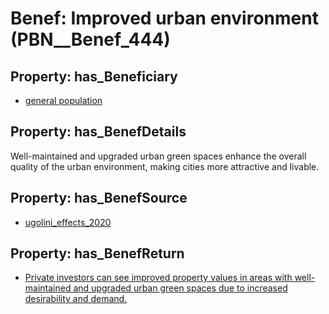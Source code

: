 # Benef: __Improved urban environment__ (PBN__Benef_444)

## Property: has_Beneficiary

* [general population](../Stakeholder/PBN__Stakeholder_9)

## Property: has_BenefDetails

Well-maintained and upgraded urban green spaces enhance the overall quality of the urban environment, making cities more attractive and livable.

## Property: has_BenefSource

* [ugolini_effects_2020](../Article/PBN__Article_90)

## Property: has_BenefReturn

* [Private investors can see improved property values in areas with well-maintained and upgraded urban green spaces due to increased desirability and demand.](../BenefReturn/PBN__BenefReturn_479)

